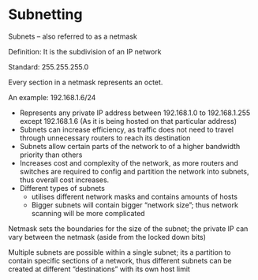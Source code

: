 # Subnetting
Subnets – also referred to as a netmask

Definition: It is the subdivision of an IP network

Standard: 255.255.255.0

Every section in a netmask represents an octet.

An example: 192.168.1.6/24

*   Represents any private IP address between 192.168.1.0 to 192.168.1.255 except 192.168.1.6 (As it is being hosted on that particular address)
*   Subnets can increase efficiency, as traffic does not need to travel through unnecessary routers to reach its destination
*   Subnets allow certain parts of the network to of a higher bandwidth priority than others
*   Increases cost and complexity of the network, as more routers and switches are required to config and partition the network into subnets, thus overall cost increases.
*   Different types of subnets
    *   utilises different network masks and contains amounts of hosts
    *   Bigger subnets will contain bigger “network size”; thus network scanning will be more complicated

Netmask sets the boundaries for the size of the subnet; the private IP can vary between the netmask (aside from the locked down bits)

Multiple subnets are possible within a single subnet; its a partition to contain specific sections of a network, thus different subnets can be created at different “destinations” with its own host limit